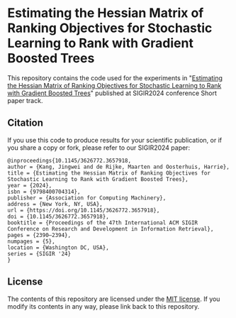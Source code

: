 # Estimating the Hessian Matrix of Ranking Objectives for Stochastic Learning to Rank with Gradient Boosted Trees
This repository contains the code used for the experiments in "[Estimating the Hessian Matrix of Ranking Objectives for Stochastic Learning to Rank with Gradient Boosted Trees](https://dl.acm.org/doi/10.1145/3626772.3657918)" published at SIGIR2024 conference Short paper track.

Citation
--------

If you use this code to produce results for your scientific publication, or if you share a copy or fork, please refer to our SIGIR2024 paper:

```
@inproceedings{10.1145/3626772.3657918,
author = {Kang, Jingwei and de Rijke, Maarten and Oosterhuis, Harrie},
title = {Estimating the Hessian Matrix of Ranking Objectives for Stochastic Learning to Rank with Gradient Boosted Trees},
year = {2024},
isbn = {9798400704314},
publisher = {Association for Computing Machinery},
address = {New York, NY, USA},
url = {https://doi.org/10.1145/3626772.3657918},
doi = {10.1145/3626772.3657918},
booktitle = {Proceedings of the 47th International ACM SIGIR Conference on Research and Development in Information Retrieval},
pages = {2390–2394},
numpages = {5},
location = {Washington DC, USA},
series = {SIGIR '24}
}
```

License
-------

The contents of this repository are licensed under the [MIT license](LICENSE). If you modify its contents in any way, please link back to this repository.
